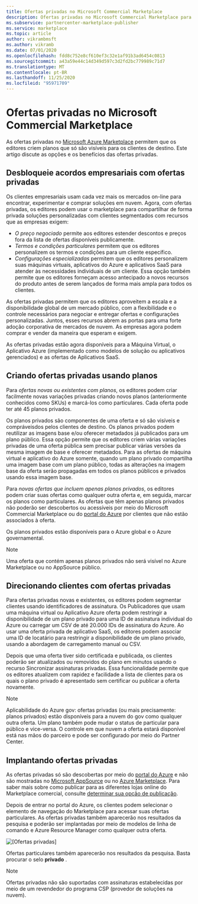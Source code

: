 ```yaml
---
title: Ofertas privadas no Microsoft Commercial Marketplace
description: Ofertas privadas no Microsoft Commercial Marketplace para Publicadores de aplicativos e serviços.
ms.subservice: partnercenter-marketplace-publisher
ms.service: marketplace
ms.topic: article
author: vikrambmsft
ms.author: vikramb
ms.date: 07/01/2020
ms.openlocfilehash: fdd8c752e8cf610ef3c32e1af91b3ad6454c0813
ms.sourcegitcommit: a43a59e44c14d349d597c3d2fd2bc779989c71d7
ms.translationtype: MT
ms.contentlocale: pt-BR
ms.lasthandoff: 11/25/2020
ms.locfileid: "95971709"
---
```

# <a name="private-offers-in-the-microsoft-commercial-marketplace"></a>Ofertas privadas no Microsoft Commercial Marketplace

As ofertas privadas no [Microsoft Azure Marketplace](https://azuremarketplace.microsoft.com/) permitem que os editores criem planos que só são visíveis para os clientes de destino. Este artigo discute as opções e os benefícios das ofertas privadas.

## <a name="unlock-enterprise-deals-with-private-offers"></a>Desbloqueie acordos empresariais com ofertas privadas

Os clientes empresariais usam cada vez mais os mercados on-line para encontrar, experimentar e comprar soluções em nuvem. Agora, com ofertas privadas, os editores podem usar o marketplace para compartilhar de forma privada soluções personalizadas com clientes segmentados com recursos que as empresas exigem:

- *O preço negociado* permite aos editores estender descontos e preços fora da lista de ofertas disponíveis publicamente.
- *Termos e condições particulares* permitem que os editores personalizem os termos e condições para um cliente específico.
- *Configurações especializadas* permitem que os editores personalizem suas máquinas virtuais, aplicativos do Azure e aplicativos SaaS para atender às necessidades individuais de um cliente. Essa opção também permite que os editores forneçam acesso antecipado a novos recursos do produto antes de serem lançados de forma mais ampla para todos os clientes.

As ofertas privadas permitem que os editores aproveitem a escala e a disponibilidade global de um mercado público, com a flexibilidade e o controle necessários para negociar e entregar ofertas e configurações personalizadas. Juntos, esses recursos abrem as portas para uma forte adoção corporativa de mercados de nuvem. As empresas agora podem comprar e vender da maneira que esperam e exigem.

As ofertas privadas estão agora disponíveis para a Máquina Virtual, o Aplicativo Azure (implementado como modelos de solução ou aplicativos gerenciados) e as ofertas de Aplicativos SaaS.

<!--- Like public offers, private offers can be created and managed via the [Cloud Partner Portal](). Customers can be granted or revoked access to private offers in minutes.
--->

## <a name="creating-private-offers-using-plans"></a>Criando ofertas privadas usando planos

Para *ofertas novas ou existentes com planos*, os editores podem criar facilmente novas variações privadas criando novos planos (anteriormente conhecidos como SKUs) e marcá-los como particulares. Cada oferta pode ter até 45 planos privados.

<!--- [Private SKUs]() --->

Os planos privados são componentes de uma oferta e só são visíveis e compráveisdos pelos clientes de destino. Os planos privados podem reutilizar as imagens base e/ou oferecer metadados já publicados para um plano público. Essa opção permite que os editores criem várias variações privadas de uma oferta pública sem precisar publicar várias versões da mesma imagem de base e oferecer metadados. Para as ofertas de máquina virtual e aplicativo do Azure somente, quando um plano privado compartilha uma imagem base com um plano público, todas as alterações na imagem base da oferta serão propagadas em todos os planos públicos e privados usando essa imagem base.

Para *novas ofertas que incluem apenas planos privados*, os editores podem criar suas ofertas como qualquer outra oferta e, em seguida, marcar os planos como particulares. As ofertas que têm apenas planos privados não poderão ser descobertos ou acessíveis por meio do Microsoft Commercial Marketplace ou do [portal do Azure](https://azure.microsoft.com/features/azure-portal/) por clientes que não estão associados à oferta.

Os planos privados estão disponíveis para o Azure global e o Azure governamental.

>[!NOTE]
>Uma oferta que contém apenas planos privados não será visível no Azure Marketplace ou no AppSource público.

## <a name="targeting-customers-with-private-offers"></a>Direcionando clientes com ofertas privadas

Para ofertas privadas novas e existentes, os editores podem segmentar clientes usando identificadores de assinatura. Os Publicadores que usam uma máquina virtual ou Aplicativo Azure oferta podem restringir a disponibilidade de um plano privado para uma ID de assinatura individual do Azure ou carregar um CSV de até 20.000 IDs de assinatura do Azure. Ao usar uma oferta privada de aplicativo SaaS, os editores podem associar uma ID de locatário para restringir a disponibilidade de um plano privado, usando a abordagem de carregamento manual ou CSV.

Depois que uma oferta tiver sido certificada e publicada, os clientes poderão ser atualizados ou removidos do plano em minutos usando o recurso Sincronizar assinaturas privadas. Essa funcionalidade permite que os editores atualizem com rapidez e facilidade a lista de clientes para os quais o plano privado é apresentado sem certificar ou publicar a oferta novamente.

>[!NOTE]
>Aplicabilidade do Azure gov: ofertas privadas (ou mais precisamente: planos privados) estão disponíveis para a nuvem do gov como qualquer outra oferta. Um plano também pode mudar o status de particular para público e vice-versa. O controle em que nuvem a oferta estará disponível está nas mãos do parceiro e pode ser configurado por meio do Partner Center. 

## <a name="deploying-private-offers"></a>Implantando ofertas privadas

As ofertas privadas só são descobertas por meio do [portal do Azure](https://azure.microsoft.com/features/azure-portal/) e não são mostradas no [Microsoft AppSource](https://appsource.microsoft.com/) ou no [Azure Marketplace](https://azuremarketplace.microsoft.com). Para saber mais sobre como publicar para as diferentes lojas online do Marketplace comercial, consulte [determinar sua opção de publicação](./determine-your-listing-type.md).

Depois de entrar no portal do Azure, os clientes podem selecionar o elemento de navegação do Marketplace para acessar suas ofertas particulares. As ofertas privadas também aparecerão nos resultados da pesquisa e poderão ser implantadas por meio de modelos de linha de comando e Azure Resource Manager como qualquer outra oferta.

![[Ofertas privadas]](./media/marketplace-publishers-guide/private-offer.png)

Ofertas particulares também aparecerão nos resultados da pesquisa. Basta procurar o selo **privado** .

>[!Note]
>Ofertas privadas não são suportadas com assinaturas estabelecidas por meio de um revendedor do programa CSP (provedor de soluções na nuvem).


<!---
## Next steps

To start using private offers, follow the steps in the [Private SKUs and Plans]() guide.
--->
